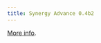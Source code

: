 ```yaml
---
title: Synergy Advance 0.4b2
---
```


[More info](http://www.wincent.com/a/news/archives/2006/04/synergy_advance_5.php).
